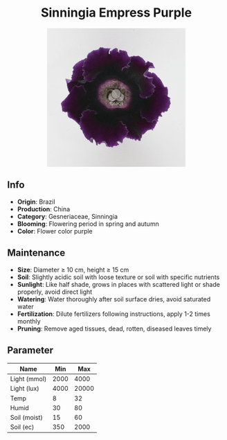<h1 align='center'>Sinningia Empress Purple</h1>
<p align="center">
    <img 
        align='center'
        width='320'
        src="../images/sinningia empress purple.png" 
        alt='Sinningia Empress Purple' />
</p>

## Info

 - **Origin**: Brazil
 - **Production**: China
 - **Category**: Gesneriaceae, Sinningia
 - **Blooming**: Flowering period in spring and autumn
 - **Color**: Flower color purple

## Maintenance

 - **Size**: Diameter ≥ 10 cm, height ≥ 15 cm
 - **Soil**: Slightly acidic soil with loose texture or soil with specific nutrients
 - **Sunlight**: Like half shade, grows in places with scattered light or shade properly, avoid direct light
 - **Watering**: Water thoroughly after soil surface dries, avoid saturated water
 - **Fertilization**: Dilute fertilizers following instructions, apply 1-2 times monthly
 - **Pruning**: Remove aged tissues, dead, rotten, diseased leaves timely

## Parameter

| Name         | Min  | Max   |
|--------------|------|-------|
| Light (mmol) | 2000 | 4000  |
| Light (lux)  | 4000 | 20000 |
| Temp         | 8    | 32    |
| Humid        | 30   | 80    |
| Soil (moist) | 15   | 60    |
| Soil (ec)    | 350  | 2000  |